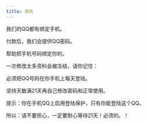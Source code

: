 ```yaml
---
title: 资讯
---
```

<p>我们的QQ都有绑定手机。</p>
<p>付款后，我们会提供QQ密码。</p>
<p>帮助把手机号码绑定你的。</p>
<p>一次修改太多资料会被冻结，请你记住：</p>
<p>必须把QQ号码在你手机上每天登陆。</p>
<p>坚持天数满21天再自己修改密码和正常使用。</p>
<p>提示：你在手机QQ上启用登陆保护，只有你能登陆这个QQ。</p>
<p>所以：请不要担心，一定要耐心等待21天！必须的。！</p>
